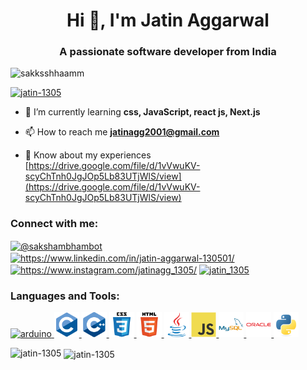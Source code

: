<h1 align="center">Hi 👋, I'm Jatin Aggarwal</h1>
<h3 align="center">A passionate software developer from India</h3>

<p align="left"> <img src="https://komarev.com/ghpvc/?username=sakksshhaamm&label=Profile%20views&color=0e75b6&style=flat" alt="sakksshhaamm" /> </p>

<p align="left"> <a href="https://github.com/ryo-ma/github-profile-trophy"><img src="https://github-profile-trophy.vercel.app/?username=jatin-1305" alt="jatin-1305" /></a> </p>


- 🌱 I’m currently learning **css, JavaScript, react js, Next.js**

- 📫 How to reach me **jatinagg2001@gmail.com**

- 📄 Know about my experiences [https://drive.google.com/file/d/1vVwuKV-scyChTnh0JgJOp5Lb83UTjWlS/view](https://drive.google.com/file/d/1vVwuKV-scyChTnh0JgJOp5Lb83UTjWlS/view)

<h3 align="left">Connect with me:</h3>
<p align="left">
<a href="https://twitter.com/@sakshambhambot" target="blank"><img align="center" src="https://raw.githubusercontent.com/rahuldkjain/github-profile-readme-generator/master/src/images/icons/Social/twitter.svg" alt="@sakshambhambot" height="30" width="40" /></a>
<a href="https://linkedin.com/in/https://www.linkedin.com/in/jatin-aggarwal-130501/" target="blank"><img align="center" src="https://raw.githubusercontent.com/rahuldkjain/github-profile-readme-generator/master/src/images/icons/Social/linked-in-alt.svg" alt="https://www.linkedin.com/in/jatin-aggarwal-130501/" height="30" width="40" /></a>
<a href="https://www.instagram.com/jatinagg_1305/" target="blank"><img align="center" src="https://raw.githubusercontent.com/rahuldkjain/github-profile-readme-generator/master/src/images/icons/Social/instagram.svg" alt="https://www.instagram.com/jatinagg_1305/" height="30" width="40" /></a>
<a href="https://www.hackerrank.com/jatin_1305" target="blank"><img align="center" src="https://raw.githubusercontent.com/rahuldkjain/github-profile-readme-generator/master/src/images/icons/Social/hackerrank.svg" alt="jatin_1305" height="30" width="40" /></a>
</p>

<h3 align="left">Languages and Tools:</h3>
<p align="left"> <a href="https://www.arduino.cc/" target="_blank"> <img src="https://cdn.worldvectorlogo.com/logos/arduino-1.svg" alt="arduino" width="40" height="40"/> </a> <a href="https://www.cprogramming.com/" target="_blank"> <img src="https://raw.githubusercontent.com/devicons/devicon/master/icons/c/c-original.svg" alt="c" width="40" height="40"/> </a> <a href="https://www.w3schools.com/cpp/" target="_blank"> <img src="https://raw.githubusercontent.com/devicons/devicon/master/icons/cplusplus/cplusplus-original.svg" alt="cplusplus" width="40" height="40"/> </a> <a href="https://www.w3schools.com/css/" target="_blank"> <img src="https://raw.githubusercontent.com/devicons/devicon/master/icons/css3/css3-original-wordmark.svg" alt="css3" width="40" height="40"/> </a> <a href="https://www.w3.org/html/" target="_blank"> <img src="https://raw.githubusercontent.com/devicons/devicon/master/icons/html5/html5-original-wordmark.svg" alt="html5" width="40" height="40"/> </a> <a href="https://www.java.com" target="_blank"> <img src="https://raw.githubusercontent.com/devicons/devicon/master/icons/java/java-original.svg" alt="java" width="40" height="40"/> </a> <a href="https://developer.mozilla.org/en-US/docs/Web/JavaScript" target="_blank"> <img src="https://raw.githubusercontent.com/devicons/devicon/master/icons/javascript/javascript-original.svg" alt="javascript" width="40" height="40"/> </a> <a href="https://www.mysql.com/" target="_blank"> <img src="https://raw.githubusercontent.com/devicons/devicon/master/icons/mysql/mysql-original-wordmark.svg" alt="mysql"
width="40" height="40"/> </a> <a href="https://www.oracle.com/" target="_blank"> <img src="https://raw.githubusercontent.com/devicons/devicon/master/icons/oracle/oracle-original.svg" alt="oracle" width="40" height="40"/> </a> <a 
href="https://www.python.org" target="_blank"> <img src="https://raw.githubusercontent.com/devicons/devicon/master/icons/python/python-original.svg" alt="python" width="40" height="40"/> </a> </p>

<p><img align="left" src="https://github-readme-stats.vercel.app/api/top-langs?username=jatin-1305&show_icons=true&locale=en&layout=compact" alt="jatin-1305" /></p>

<p>&nbsp;<img align="center" src="https://github-readme-stats.vercel.app/api?username=jatin-1305&show_icons=true&locale=en" alt="jatin-1305" /></p>
